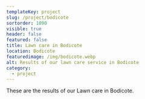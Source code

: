 ```yaml
---
templateKey: project
slug: /project/bodicote
sortorder: 1090
visible: true
header: false
featured: false
title: Lawn care in Bodicote
location: Bodicote
featuredimage: /img/bodicote.webp
alt: Results of our lawn care service in Bodicote
category:
  - project
---
```

These are the results of our Lawn care in Bodicote.


